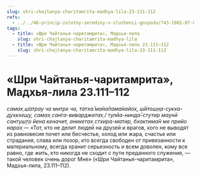 ```yaml
---
slug: shri-chajtanya-charitamrita-madhya-lila-23-111-112
refs:
  - ../../46-princip-zolotoy-serediny-v-sluzhenii-gospodu/743-1982-07-09-a1-asketizm-neobhodim-v-toj-stepeni-v-kotoroj-on-sposobstvuet-sluzheniyu-krishne.md
tags:
  - title: «Шри Чайтанья-чаритамрита», Мадхья-лила
    slug: shri-chajtanya-charitamrita-madhya-lila
  - title: «Шри Чайтанья-чаритамрита», Мадхья-лила 23.111–112
    slug: shri-chajtanya-charitamrita-madhya-lila-23-111-112
---
```


# «Шри Чайтанья-чаритамрита», Мадхья-лила 23.111–112

*самах̣ ш́атрау ча митре ча, татха̄ ма̄на̄пама̄найох̣, ш́ӣтош̣н̣а-сукха-дух̣кхеш̣у, самах̣ сан̇га-виварджитах̣ / тулйа-нинда̄-стутир маунӣ сантуш̣т̣о йена кеначит, аникетах̣ стхира-матир, бхактима̄н ме прийо нарах̣* — «Тот, кто не делит людей на друзей и врагов, кого не выводят из равновесия почет или бесчестье, холод или жара, счастье или страдания, слава или позор, кто всегда свободен от привязанности к материальному, всегда хранит серьезность и всем доволен, кому все равно, где жить, кто никогда не сходит с пути преданного служения, — такой человек очень дорог Мне» («Шри Чайтанья-чаритамрита», Мадхья-лила, 23.111–112).
